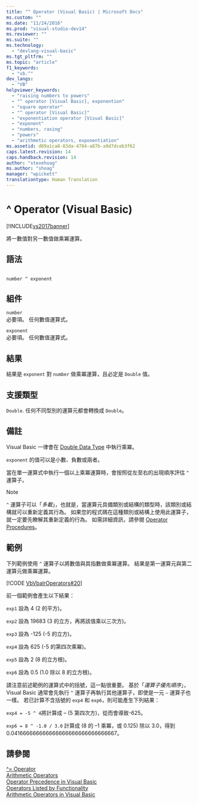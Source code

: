 ```yaml
---
title: "^ Operator (Visual Basic) | Microsoft Docs"
ms.custom: ""
ms.date: "11/24/2016"
ms.prod: "visual-studio-dev14"
ms.reviewer: ""
ms.suite: ""
ms.technology: 
  - "devlang-visual-basic"
ms.tgt_pltfrm: ""
ms.topic: "article"
f1_keywords: 
  - "vb.^"
dev_langs: 
  - "VB"
helpviewer_keywords: 
  - "raising numbers to powers"
  - "^ operator [Visual Basic], exponention"
  - "square operator"
  - "^ operator [Visual Basic]"
  - "exponentiation operator [Visual Basic]"
  - "exponent"
  - "numbers, rasing"
  - "powers"
  - "arithmetic operators, exponentiation"
ms.assetid: d89a1ca8-83da-4784-a87b-a9d7dceb3f62
caps.latest.revision: 14
caps.handback.revision: 14
author: "stevehoag"
ms.author: "shoag"
manager: "wpickett"
translationtype: Human Translation
---
```

# ^ Operator (Visual Basic)
[!INCLUDE[vs2017banner](../../../csharp/includes/vs2017banner.md)]

將一數值對另一數值做乘冪運算。  
  
## 語法  
  
```  
  
number ^ exponent  
```  
  
## 組件  
 `number`  
 必要項。  任何數值運算式。  
  
 `exponent`  
 必要項。  任何數值運算式。  
  
## 結果  
 結果是 `exponent` 對 `number` 做乘冪運算，且必定是 `Double` 值。  
  
## 支援類型  
 `Double`.  任何不同型別的運算元都會轉換成 `Double`。  
  
## 備註  
 Visual Basic 一律會在 [Double Data Type](../../../visual-basic/language-reference/data-types/double-data-type.md) 中執行乘冪。  
  
 `exponent` 的值可以是小數、負數或兩者。  
  
 當在單一運算式中執行一個以上乘冪運算時，會按照從左至右的出現順序評估 `^` 運算子。  
  
> [!NOTE]
>  `^` 運算子可以「*多載*」，也就是，當運算元具備類別或結構的類型時，該類別或結構就可以重新定義其行為。  如果您的程式碼在這種類別或結構上使用此運算子，就一定要先瞭解其重新定義的行為。  如需詳細資訊，請參閱 [Operator Procedures](../../../visual-basic/programming-guide/language-features/procedures/operator-procedures.md)。  
  
## 範例  
 下列範例使用 `^` 運算子以將數值與其指數做乘冪運算。  結果是第一運算元與第二運算元做乘冪運算。  
  
 [!CODE [VbVbalrOperators#20](../CodeSnippet/VS_Snippets_VBCSharp/VbVbalrOperators#20)]  
  
 前一個範例會產生以下結果：  
  
 `exp1` 設為 4 \(2 的平方\)。  
  
 `exp2` 設為 19683 \(3 的立方，再將該值乘以三次方\)。  
  
 `exp3` 設為 \-125 \(\-5 的立方\)。  
  
 `exp4` 設為 625 \(\-5 的第四次乘冪\)。  
  
 `exp5` 設為 2 \(8 的立方根\)。  
  
 `exp6` 設為 0.5 \(1.0 除以 8 的立方根\)。  
  
 請注意前述範例的運算式中的括號，這一點很重要。  基於「*運算子優先順序*」，Visual Basic 通常會先執行 `^` 運算子再執行其他運算子，即使是一元 `–` 運算子也一樣。  若已計算不含括號的 `exp4` 和 `exp6`，則可能產生下列結果：  
  
 `exp4 = -5 ^ 4`將計算成 – \(5 第四次方\)，從而會導致\-625。  
  
 `exp6 = 8 ^ -1.0 / 3.0` 計算成 \(8 的 –1 乘冪，或 0.125\) 除以 3.0，得到 0.041666666666666666666666666666667。  
  
## 請參閱  
 [^\= Operator](../../../visual-basic/language-reference/operators/exponentiation-assignment-operator.md)   
 [Arithmetic Operators](../../../visual-basic/language-reference/operators/arithmetic-operators.md)   
 [Operator Precedence in Visual Basic](../../../visual-basic/language-reference/operators/operator-precedence.md)   
 [Operators Listed by Functionality](../../../visual-basic/language-reference/operators/operators-listed-by-functionality.md)   
 [Arithmetic Operators in Visual Basic](../../../visual-basic/programming-guide/language-features/operators-and-expressions/arithmetic-operators.md)